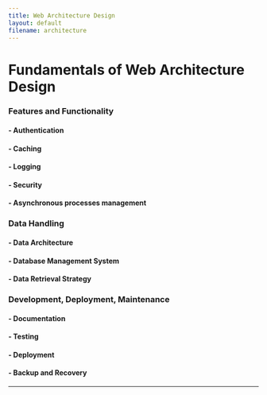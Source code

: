 ```yaml
---
title: Web Architecture Design
layout: default
filename: architecture
--- 
```

# Fundamentals of Web Architecture Design

### Features and Functionality

#### - Authentication 

#### - Caching

#### - Logging

#### - Security

#### - Asynchronous processes management 

### Data Handling

#### - Data Architecture 

#### - Database Management System 

#### - Data Retrieval Strategy 

### Development, Deployment, Maintenance

#### - Documentation

#### - Testing

#### - Deployment

#### - Backup and Recovery

-----------------------------------------






